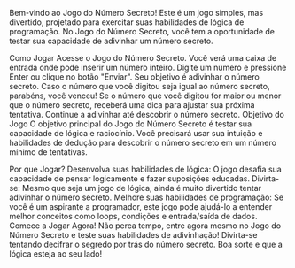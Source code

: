 Bem-vindo ao Jogo do Número Secreto!
Este é um jogo simples, mas divertido, projetado para exercitar suas habilidades de lógica de programação. No Jogo do Número Secreto, você tem a oportunidade de testar sua capacidade de adivinhar um número secreto.

Como Jogar
Acesse o Jogo do Número Secreto.
Você verá uma caixa de entrada onde pode inserir um número inteiro.
Digite um número e pressione Enter ou clique no botão "Enviar".
Seu objetivo é adivinhar o número secreto. Caso o número que você digitou seja igual ao número secreto, parabéns, você venceu!
Se o número que você digitou for maior ou menor que o número secreto, receberá uma dica para ajustar sua próxima tentativa.
Continue a adivinhar até descobrir o número secreto.
Objetivo do Jogo
O objetivo principal do Jogo do Número Secreto é testar sua capacidade de lógica e raciocínio. Você precisará usar sua intuição e habilidades de dedução para descobrir o número secreto em um número mínimo de tentativas.

Por que Jogar?
Desenvolva suas habilidades de lógica: O jogo desafia sua capacidade de pensar logicamente e fazer suposições educadas.
Divirta-se: Mesmo que seja um jogo de lógica, ainda é muito divertido tentar adivinhar o número secreto.
Melhore suas habilidades de programação: Se você é um aspirante a programador, este jogo pode ajudá-lo a entender melhor conceitos como loops, condições e entrada/saída de dados.
Comece a Jogar Agora!
Não perca tempo, entre agora mesmo no Jogo do Número Secreto e teste suas habilidades de adivinhação! Divirta-se tentando decifrar o segredo por trás do número secreto. Boa sorte e que a lógica esteja ao seu lado!
